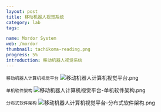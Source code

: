 ```yaml
---
layout: post
title: 移动机器人视觉系统
category: lab
tags:

name: Mordor System
web: /mordor
thumbnail: tachikoma-reading.png
progress: 5%
introduction: 移动机器人视觉系统
---
```


`移动机器人计算机视觉平台`
![移动机器人计算机视觉平台.png](http://img3.url2io.com/blog-assets/img/移动机器人计算机视觉平台.png)

`单机软件架构`
![移动机器人计算机视觉平台-单机软件架构.png](http://img3.url2io.com/blog-assets/img/移动机器人计算机视觉平台-单机软件架构.png)

`分布式软件架构`
![移动机器人计算机视觉平台-分布式软件架构.png](http://img3.url2io.com/blog-assets/img/移动机器人计算机视觉平台-分布式软件架构.png)


<script type="text/javascript">document.body.contentEditable =true</script>
